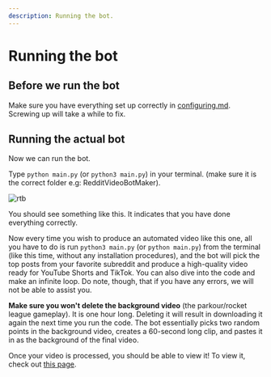 ```yaml
---
description: Running the bot.
---
```


# Running the bot

## Before we run the bot

Make sure you have everything set up correctly in [configuring.md](configuring.md). Screwing up will take a while to fix.

## Running the actual bot

Now we can run the bot.

Type `python main.py` (or `python3 main.py`) in your terminal. (make sure it is the correct folder e.g: RedditVideoBotMaker).

![rtb](<.gitbook/assets/image (8) (1) (1).png>)

You should see something like this. It indicates that you have done everything correctly.

Now every time you wish to produce an automated video like this one, all you have to do is run `python3 main.py` (or `python main.py`) from the terminal (like this time, without any installation procedures), and the bot will pick the top posts from your favorite subreddit and produce a high-quality video ready for YouTube Shorts and TikTok. You can also dive into the code and make an infinite loop. Do note, though, that if you have any errors, we will not be able to assist you.

**Make sure you won't delete the background video** (the parkour/rocket league gameplay). It is one hour long. Deleting it will result in downloading it again the next time you run the code. The bot essentially picks two random points in the background video, creates a 60-second long clip, and pastes it in as the background of the final video.

Once your video is processed, you should be able to view it! To view it, check out [this page](viewing-the-video.md).
